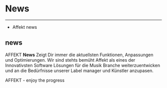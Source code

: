 # News

---

- Affekt news

## news
AFFEKT **News** Zeigt Dir immer die aktuellsten Funktionen, Anpassungen und Optimierungen. Wir sind stehts bemüht Affekt als eines der Innovativsten Software Lösungen für die Musik Branche weiterzuentwicken und an die Bedürfnisse unserer Label manager und Künstler anzupasen.

AFFEKT - enjoy the progress


